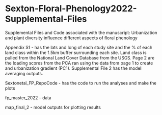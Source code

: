# Sexton-Floral-Phenology2022-Supplemental-Files
Supplemental Files and Code associated with the manuscript: Urbanization and plant diversity influence different aspects of floral phenology

Appendix S1 - has the lats and long of each study site and the % of each land class within the 1.5km buffer surrounding each site. Land class is pulled from the National Land Cover Database from the USGS. Page 2 are the loading scores from the PCA ran using the data from page 1 to create and urbanization gradient (PC1).
Supplemental File 2 has the model averaging outputs.

Sextonetal_FP_RepoCode - has the code to run the analyses and make the plots

fp_master_2022 - data

map_final_2 - model outputs for plotting results
